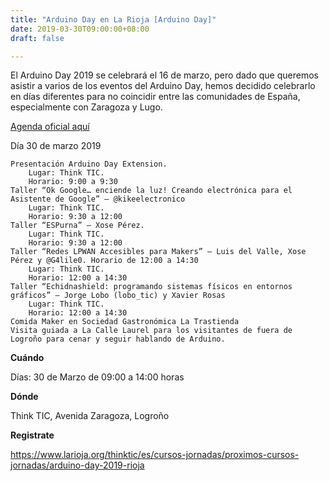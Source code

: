 ```yaml
---
title: "Arduino Day en La Rioja [Arduino Day]"
date: 2019-03-30T09:00:00+08:00
draft: false

---
```

El Arduino Day 2019 se celebrará el 16 de marzo, pero dado que queremos asistir a varios de los eventos del Arduino Day, hemos decidido celebrarlo en días diferentes para no coincidir entre las comunidades de España, especialmente con Zaragoza y Lugo.

[Agenda oficial aquí](https://www.aprendiendoarduino.com/talleres-arduino/arduino-day-logrono-2019/)

<!--more-->

Día 30 de marzo 2019

    Presentación Arduino Day Extension.
        Lugar: Think TIC.
        Horario: 9:00 a 9:30
    Taller “Ok Google… enciende la luz! Creando electrónica para el Asistente de Google” – @kikeelectronico
        Lugar: Think TIC.
        Horario: 9:30 a 12:00
    Taller “ESPurna” – Xose Pérez.
        Lugar: Think TIC.
        Horario: 9:30 a 12:00
    Taller “Redes LPWAN Accesibles para Makers” – Luis del Valle, Xose Pérez y @G4lile0. Horario de 12:00 a 14:30
        Lugar: Think TIC.
        Horario: 12:00 a 14:30
    Taller “Echidnashield: programando sistemas físicos en entornos gráficos” – Jorge Lobo (lobo_tic) y Xavier Rosas
        Lugar: Think TIC.
        Horario: 12:00 a 14:30
    Comida Maker en Sociedad Gastronómica La Trastienda
    Visita guiada a La Calle Laurel para los visitantes de fuera de Logroño para cenar y seguir hablando de Arduino.


__Cuándo__

Días: 30 de Marzo de 09:00 a 14:00 horas

__Dónde__

Think TIC, 
Avenida Zaragoza, Logroño

__Registrate__

https://www.larioja.org/thinktic/es/cursos-jornadas/proximos-cursos-jornadas/arduino-day-2019-rioja
